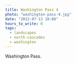 ```yaml
---
title: Washington Pass 4
photo: "washington-pass-4.jpg"
date: "2012-07-13 10:08"
hours_to_write: 0
tags:
  - landscapes
  - north-cascades
  - washington
---
```


 Washington Pass.